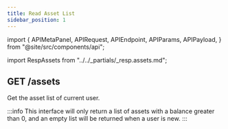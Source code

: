 ```yaml
---
title: Read Asset List
sidebar_position: 1
---
```


import {
  APIMetaPanel,
  APIRequest,
  APIEndpoint,
  APIParams,
  APIPayload,
} from "@site/src/components/api";

import RespAssets from "../../_partials/_resp.assets.md";

## GET /assets

Get the asset list of current user.

<APIEndpoint url="/assets" />

<APIMetaPanel scope="ASSETS:READ" scopeNote="" />

<APIRequest title="Get Assets" url="/assets" />

<RespAssets />

:::info
This interface will only return a list of assets with a balance greater than 0, and an empty list will be returned when a user is new.
:::
